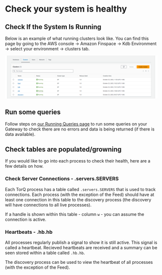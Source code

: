 Check your system is healthy
===============

## Check If the System Is Running

Below is an example of what running clusters look like. You can find this page by going to the AWS console -> Amazon Finspace -> Kdb Environment -> select your environment -> clusters tab.

![Clusters running example image](graphics/clusters-running.png)

## Run some queries

Follow steps on [our Running Queries page](https://dataintellecttech.github.io/TorQ-Amazon-FinSpace-Starter-Pack/11-runningqueries/) to run some queries on your Gateway to check there are no errors and data is being returned (if there is data available).

## Check tables are populated/growning

If you would like to go into each process to check their health, here are a few details on how.

### Check Server Connections - .servers.SERVERS

Each TorQ process has a table called `.servers.SERVERS` that is used to track connections. Each process (with the exception of the Feed) should have at least one connection in this table to the discovery process (the discovery will have connections to all live processes).

If a handle is shown within this table - column `w` - you can assume the connection is active.


### Heartbeats - .hb.hb

All processes regularly publish a signal to show it is still active. This signal is called a heartbeat. Recieved heartbeats are received and a summary can be seen stored within a table called `.hb.hb`.

The discovery process can be used to view the heartbeat of all processes (with the exception of the Feed).
